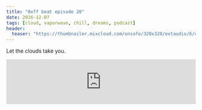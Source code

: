 ```yaml
---
title: "0xff beat episode 20"
date: 2016-12-07
tags: [cloud, vaporwave, chill, dreams, podcast]
header:
  teaser: "https://thumbnailer.mixcloud.com/unsafe/320x320/extaudio/6/d/7/d/d80e-7dae-4492-9fc7-c26754ddaaa6"
---
```


Let the clouds take you.

<iframe width="100%" height="120" src="https://www.mixcloud.com/widget/iframe/?hide_cover=1&light=1&feed=%2F0xff-beat%2F0xff-beat-episode-20%2F" frameborder="0" ></iframe>
